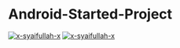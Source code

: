 # Android-Started-Project

[![x-syaifullah-x](https://circleci.com/gh/x-syaifullah-x/android-started-project/tree/tv.svg?style=shield)](https://circleci.com/gh/x-syaifullah-x/android-started-project/tree/tv)
[![x-syaifullah-x](https://shields.io/github/workflow/status/x-syaifullah-x/android-started-project/android/tv?event=push&logo=github&label=Build)](https://github.com/x-syaifullah-x/android-started-project/actions)